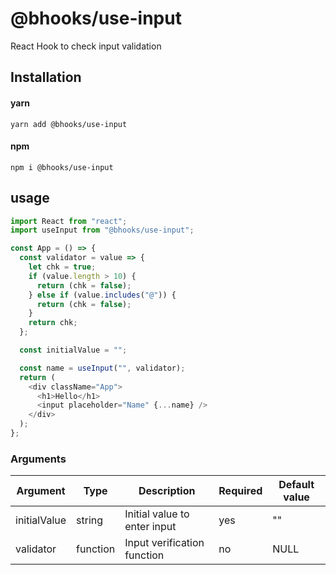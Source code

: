 # @bhooks/use-input

React Hook to check input validation

## Installation

#### yarn

`yarn add @bhooks/use-input`

#### npm

`npm i @bhooks/use-input`

## usage

```js
import React from "react";
import useInput from "@bhooks/use-input";

const App = () => {
  const validator = value => {
    let chk = true;
    if (value.length > 10) {
      return (chk = false);
    } else if (value.includes("@")) {
      return (chk = false);
    }
    return chk;
  };

  const initialValue = "";

  const name = useInput("", validator);
  return (
    <div className="App">
      <h1>Hello</h1>
      <input placeholder="Name" {...name} />
    </div>
  );
};
```

### Arguments

| Argument     | Type     | Description                  | Required | Default value |
| ------------ | -------- | ---------------------------- | -------- | ------------- |
| initialValue | string   | Initial value to enter input | yes      | ""            |
| validator    | function | Input verification function  | no       | NULL          |

